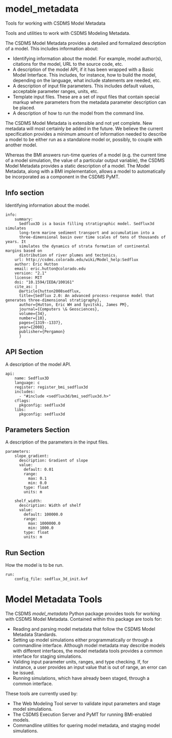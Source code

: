 # model_metadata
Tools for working with CSDMS Model Metadata

Tools and utilities to work with CSDMS Modeling Metadata.

The CSDMS Model Metadata provides a detailed and formalized
description of a model. This includes information about:

*  Identifying information about the model. For example,
   model author(s), citations for the model, URL to the
   source code, etc.
*  A description of the model API, if it has been wrapped
   with a Basic Model Interface. This includes, for instance,
   how to build the model, depending on the language, what
   include  statements are needed, etc.
*  A description of input file parameters. This includes
   default values, acceptable parameter ranges, units, etc.
*  Template input files. These are a set of input files that
   contain special markup where parameters from the metadata
   parameter description can be placed.
*  A description of how to run the model from the command
   line.

The CSDMS Model Metadata is extensible and not yet complete.
New metadata will most certainly be added in the future. We
believe the current specification provides a minimum amount
of information needed to describe a model to be either
run as a standalone model or, possibly, to couple with another
model.

Whereas the BMI answers run-time queries of a model (e.g. the
current time of a model simulation, the value of a particular
output variable), the CSDMS Model Metadata provides a static
description of a model. The Model Metadata, along with a BMI
implementation, allows a model to automatically be incorporated
as a component in the CSDMS PyMT.

Info section
------------

Identifying information about the model.

    info:
        summary:
          Sedflux3D is a basin filling stratigraphic model. Sedflux3d simulates
          long-term marine sediment transport and accumulation into a
          three-dimensional basin over time scales of tens of thousands of years. It
          simulates the dynamics of strata formation of continental margins based on
          distribution of river plumes and tectonics.
        url: http://csdms.colorado.edu/wiki/Model_help:Sedflux
        author: Eric Hutton
        email: eric.hutton@colorado.edu
        version: "2.1"
        license: MIT
        doi: "10.1594/IEDA/100161"
        cite_as: |
          @article{hutton2008sedflux,
          title={Sedflux 2.0: An advanced process-response model that generates three-dimensional stratigraphy},
          author={Hutton, Eric WH and Syvitski, James PM},
          journal={Computers \& Geosciences},
          volume={34},
          number={10},
          pages={1319--1337},
          year={2008},
          publisher={Pergamon}
          }


API Section
-----------

A description of the model API.

    api:
        name: Sedflux3D
        language: c
        register: register_bmi_sedflux3d
        includes:
          - "#include <sedflux3d/bmi_sedflux3d.h>"
        cflags:
          pkgconfig: sedflux3d
        libs:
          pkgconfig: sedflux3d

Parameters Section
------------------

A description of the parameters in the input files.

    parameters:
        slope_gradient:
          description: Gradient of slope
          value:
            default: 0.01
            range:
              max: 0.1
              min: 0.0
            type: float
            units: m

        shelf_width:
          description: Width of shelf
          value:
            default: 100000.0
            range:
              max: 1000000.0
              min: 1000.0
            type: float
            units: m

Run Section
-----------

How the model is to be run.

    run:
        config_file: sedflux_3d_init.kvf

Model Metadata Tools
====================

The CSDMS *model_metadata* Python package provides tools for working
with CSDMS Model Metadata. Contained within this package are tools for:

*  Reading and parsing model metadata that follow the CSDMS Model Metadata
   Standards.
*  Setting up model simulations either programmatically or through
   a commandline interface. Although model metadata may describe
   models with different interfaces, the model metadata tools provides
   a common interface for staging simulations.
*  Validing input parameter units, ranges, and type checking. If, for
   instance, a user provides an input value that is out of range, an
   error can be issued.
*  Running simulations, which have already been staged, through a
   common interface.

These tools are currently used by:

*  The Web Modeling Tool server to validate input parameters and
   stage model simulations.
*  The CSDMS Execution Server and PyMT for running BMI-enabled models.
*  Commandline utilities for quering model metadata, and staging model
   simulations.
